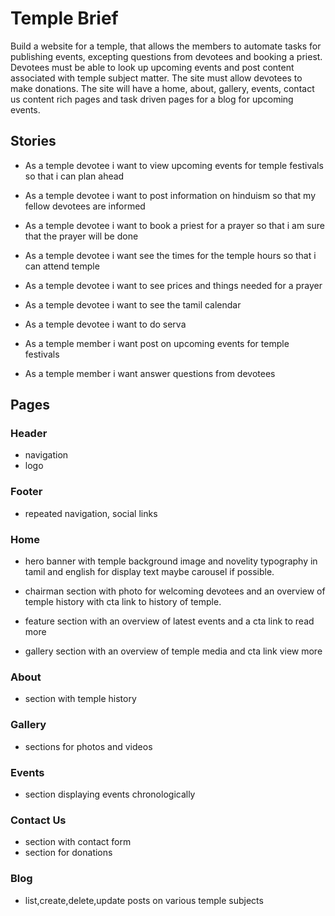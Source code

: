 # Temple Brief

Build a website for a temple, that allows the members to automate tasks for publishing events, excepting questions from devotees and booking a priest. Devotees must be able to look up upcoming events and post content associated with
temple subject matter. The site must allow devotees to make donations. The site will have a home, about, gallery, events, contact us content rich pages and task driven pages for a blog for upcoming events.

## Stories

- As a temple devotee i want to view upcoming events for temple festivals so that i can plan ahead

- As a temple devotee i want to post information on hinduism so that my fellow devotees are informed

- As a temple devotee i want to book a priest for a prayer so that i am sure that the prayer will be done

- As a temple devotee i want see the times for the temple hours so that i can attend temple

- As a temple devotee i want to see prices and things needed for a prayer

- As a temple devotee i want to see the tamil calendar

- As a temple devotee i want to do serva

- As a temple member i want post on upcoming events for temple festivals

- As a temple member i want answer questions from devotees

## Pages

### Header

- navigation
- logo

### Footer

- repeated navigation, social links

### Home

- hero banner with temple background image and novelity typography in tamil and english for display text maybe carousel if possible.

- chairman section with photo for welcoming devotees and an overview of temple history with cta link to history of temple.

- feature section with an overview of latest events and a cta link to read more

- gallery section with an overview of temple media and cta link view more

### About

- section with temple history

### Gallery

- sections for photos and videos

### Events

- section displaying events chronologically

### Contact Us

- section with contact form
- section for donations

### Blog

- list,create,delete,update posts on various temple subjects
